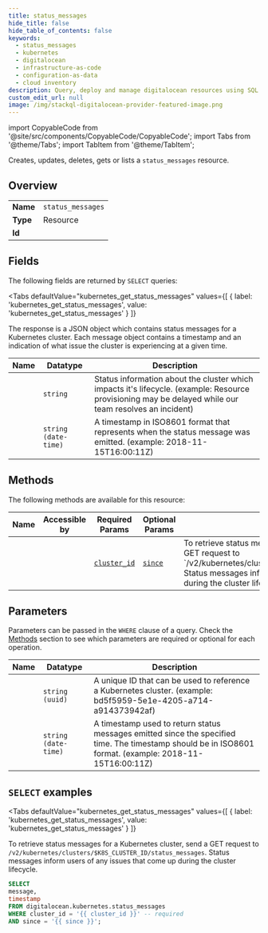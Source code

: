 ```yaml
--- 
title: status_messages
hide_title: false
hide_table_of_contents: false
keywords:
  - status_messages
  - kubernetes
  - digitalocean
  - infrastructure-as-code
  - configuration-as-data
  - cloud inventory
description: Query, deploy and manage digitalocean resources using SQL
custom_edit_url: null
image: /img/stackql-digitalocean-provider-featured-image.png
---
```


import CopyableCode from '@site/src/components/CopyableCode/CopyableCode';
import Tabs from '@theme/Tabs';
import TabItem from '@theme/TabItem';

Creates, updates, deletes, gets or lists a <code>status_messages</code> resource.

## Overview
<table><tbody>
<tr><td><b>Name</b></td><td><code>status_messages</code></td></tr>
<tr><td><b>Type</b></td><td>Resource</td></tr>
<tr><td><b>Id</b></td><td><CopyableCode code="digitalocean.kubernetes.status_messages" /></td></tr>
</tbody></table>

## Fields

The following fields are returned by `SELECT` queries:

<Tabs
    defaultValue="kubernetes_get_status_messages"
    values={[
        { label: 'kubernetes_get_status_messages', value: 'kubernetes_get_status_messages' }
    ]}
>
<TabItem value="kubernetes_get_status_messages">

The response is a JSON object which contains status messages for a Kubernetes cluster. Each message object contains a timestamp and an indication of what issue the cluster is experiencing at a given time.<br />

<table>
<thead>
    <tr>
    <th>Name</th>
    <th>Datatype</th>
    <th>Description</th>
    </tr>
</thead>
<tbody>
<tr>
    <td><CopyableCode code="message" /></td>
    <td><code>string</code></td>
    <td>Status information about the cluster which impacts it's lifecycle. (example: Resource provisioning may be delayed while our team resolves an incident)</td>
</tr>
<tr>
    <td><CopyableCode code="timestamp" /></td>
    <td><code>string (date-time)</code></td>
    <td>A timestamp in ISO8601 format that represents when the status message was emitted. (example: 2018-11-15T16:00:11Z)</td>
</tr>
</tbody>
</table>
</TabItem>
</Tabs>

## Methods

The following methods are available for this resource:

<table>
<thead>
    <tr>
    <th>Name</th>
    <th>Accessible by</th>
    <th>Required Params</th>
    <th>Optional Params</th>
    <th>Description</th>
    </tr>
</thead>
<tbody>
<tr>
    <td><a href="#kubernetes_get_status_messages"><CopyableCode code="kubernetes_get_status_messages" /></a></td>
    <td><CopyableCode code="select" /></td>
    <td><a href="#parameter-cluster_id"><code>cluster_id</code></a></td>
    <td><a href="#parameter-since"><code>since</code></a></td>
    <td>To retrieve status messages for a Kubernetes cluster, send a GET request to<br />`/v2/kubernetes/clusters/$K8S_CLUSTER_ID/status_messages`. Status messages inform users of any issues that come up during the cluster lifecycle.<br /></td>
</tr>
</tbody>
</table>

## Parameters

Parameters can be passed in the `WHERE` clause of a query. Check the [Methods](#methods) section to see which parameters are required or optional for each operation.

<table>
<thead>
    <tr>
    <th>Name</th>
    <th>Datatype</th>
    <th>Description</th>
    </tr>
</thead>
<tbody>
<tr id="parameter-cluster_id">
    <td><CopyableCode code="cluster_id" /></td>
    <td><code>string (uuid)</code></td>
    <td>A unique ID that can be used to reference a Kubernetes cluster. (example: bd5f5959-5e1e-4205-a714-a914373942af)</td>
</tr>
<tr id="parameter-since">
    <td><CopyableCode code="since" /></td>
    <td><code>string (date-time)</code></td>
    <td>A timestamp used to return status messages emitted since the specified time. The timestamp should be in ISO8601 format. (example: 2018-11-15T16:00:11Z)</td>
</tr>
</tbody>
</table>

## `SELECT` examples

<Tabs
    defaultValue="kubernetes_get_status_messages"
    values={[
        { label: 'kubernetes_get_status_messages', value: 'kubernetes_get_status_messages' }
    ]}
>
<TabItem value="kubernetes_get_status_messages">

To retrieve status messages for a Kubernetes cluster, send a GET request to<br />`/v2/kubernetes/clusters/$K8S_CLUSTER_ID/status_messages`. Status messages inform users of any issues that come up during the cluster lifecycle.<br />

```sql
SELECT
message,
timestamp
FROM digitalocean.kubernetes.status_messages
WHERE cluster_id = '{{ cluster_id }}' -- required
AND since = '{{ since }}';
```
</TabItem>
</Tabs>
